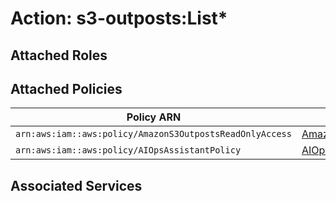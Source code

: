 # Action: s3-outposts:List*

## Attached Roles

## Attached Policies

| Policy ARN | Policy Name |
|------------|-------------|
| `arn:aws:iam::aws:policy/AmazonS3OutpostsReadOnlyAccess` | [AmazonS3OutpostsReadOnlyAccess](../policies.md#amazons3outpostsreadonlyaccess) |
| `arn:aws:iam::aws:policy/AIOpsAssistantPolicy` | [AIOpsAssistantPolicy](../policies.md#aiopsassistantpolicy) |

## Associated Services

